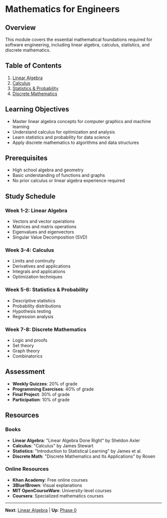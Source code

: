 # Mathematics for Engineers

## Overview

This module covers the essential mathematical foundations required for software engineering, including linear algebra, calculus, statistics, and discrete mathematics.

## Table of Contents

1. [Linear Algebra](linear-algebra.md/)
2. [Calculus](calculus.md/)
3. [Statistics & Probability](statistics-probability.md/)
4. [Discrete Mathematics](discrete-mathematics.md/)

## Learning Objectives

- Master linear algebra concepts for computer graphics and machine learning
- Understand calculus for optimization and analysis
- Learn statistics and probability for data science
- Apply discrete mathematics to algorithms and data structures

## Prerequisites

- High school algebra and geometry
- Basic understanding of functions and graphs
- No prior calculus or linear algebra experience required

## Study Schedule

### Week 1-2: Linear Algebra
- Vectors and vector operations
- Matrices and matrix operations
- Eigenvalues and eigenvectors
- Singular Value Decomposition (SVD)

### Week 3-4: Calculus
- Limits and continuity
- Derivatives and applications
- Integrals and applications
- Optimization techniques

### Week 5-6: Statistics & Probability
- Descriptive statistics
- Probability distributions
- Hypothesis testing
- Regression analysis

### Week 7-8: Discrete Mathematics
- Logic and proofs
- Set theory
- Graph theory
- Combinatorics

## Assessment

- **Weekly Quizzes**: 20% of grade
- **Programming Exercises**: 40% of grade
- **Final Project**: 30% of grade
- **Participation**: 10% of grade

## Resources

### Books
- **Linear Algebra**: "Linear Algebra Done Right" by Sheldon Axler
- **Calculus**: "Calculus" by James Stewart
- **Statistics**: "Introduction to Statistical Learning" by James et al.
- **Discrete Math**: "Discrete Mathematics and Its Applications" by Rosen

### Online Resources
- **Khan Academy**: Free online courses
- **3Blue1Brown**: Visual explanations
- **MIT OpenCourseWare**: University-level courses
- **Coursera**: Specialized mathematics courses

---

**Next**: [Linear Algebra](linear-algebra.md/) | **Up**: [Phase 0](README.md/)
